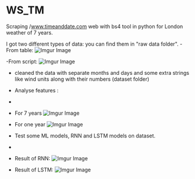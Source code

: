 # WS_TM
Scraping /www.timeanddate.com web with bs4 tool in python for London weather of 7 years.

I got two different types of data:
you can find them in "raw data folder".
-From table:
![Imgur Image](http://i.imgur.com/zTONrOD.jpg)

-From script:
![Imgur Image](http://i.imgur.com/zTONrOD.jpg)

- cleaned the data with separate months and days and some extra strings like wind units along with their numbers (dataset folder)
- Analyse features :
- 
- For 7 years
![Imgur Image](http://i.imgur.com/zTONrOD.jpg)
- For one year
![Imgur Image](http://i.imgur.com/zTONrOD.jpg)

- Test some ML models, RNN and LSTM models on dataset.
- 
- Result of RNN:
![Imgur Image](http://i.imgur.com/zTONrOD.jpg)

- Result of LSTM:
![Imgur Image](http://i.imgur.com/zTONrOD.jpg)
